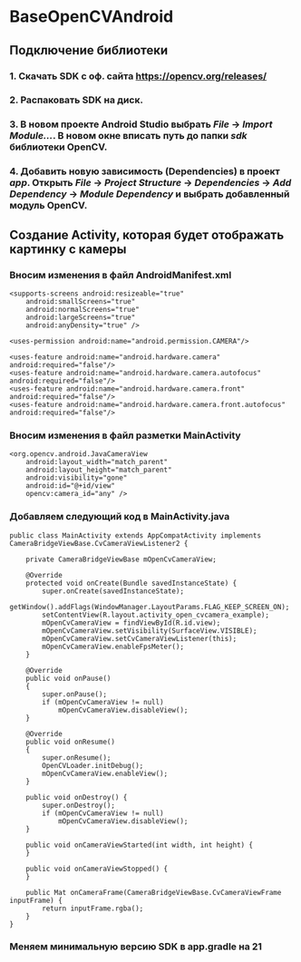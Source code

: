 # BaseOpenCVAndroid

## Подключение библиотеки
### 1. Скачать SDK с оф. сайта https://opencv.org/releases/
### 2. Распаковать SDK на диск.
### 3. В новом проекте Android Studio выбрать *File* -> *Import Module...*. В новом окне вписать путь до папки *sdk* библиотеки OpenCV.
### 4. Добавить новую зависимость (Dependencies) в проект *app*. Открыть *File* -> *Project Structure* -> *Dependencies* -> *Add Dependency* -> *Module Dependency* и выбрать добавленный модуль OpenCV.

## Создание Activity, которая будет отображать картинку с камеры
### Вносим изменения в файл AndroidManifest.xml
```
<supports-screens android:resizeable="true"
    android:smallScreens="true"
    android:normalScreens="true"
    android:largeScreens="true"
    android:anyDensity="true" />

<uses-permission android:name="android.permission.CAMERA"/>

<uses-feature android:name="android.hardware.camera" android:required="false"/>
<uses-feature android:name="android.hardware.camera.autofocus" android:required="false"/>
<uses-feature android:name="android.hardware.camera.front" android:required="false"/>
<uses-feature android:name="android.hardware.camera.front.autofocus" android:required="false"/>
```

### Вносим изменения в файл разметки MainActivity
```
<org.opencv.android.JavaCameraView
    android:layout_width="match_parent"
    android:layout_height="match_parent"
    android:visibility="gone"
    android:id="@+id/view"
    opencv:camera_id="any" />
```

### Добавляем следующий код в MainActivity.java
```
public class MainActivity extends AppCompatActivity implements CameraBridgeViewBase.CvCameraViewListener2 {

    private CameraBridgeViewBase mOpenCvCameraView;

    @Override
    protected void onCreate(Bundle savedInstanceState) {
        super.onCreate(savedInstanceState);
        getWindow().addFlags(WindowManager.LayoutParams.FLAG_KEEP_SCREEN_ON);
        setContentView(R.layout.activity_open_cvcamera_example);
        mOpenCvCameraView = findViewById(R.id.view);
        mOpenCvCameraView.setVisibility(SurfaceView.VISIBLE);
        mOpenCvCameraView.setCvCameraViewListener(this);
        mOpenCvCameraView.enableFpsMeter();
    }

    @Override
    public void onPause()
    {
        super.onPause();
        if (mOpenCvCameraView != null)
            mOpenCvCameraView.disableView();
    }

    @Override
    public void onResume()
    {
        super.onResume();
        OpenCVLoader.initDebug();
        mOpenCvCameraView.enableView();
    }

    public void onDestroy() {
        super.onDestroy();
        if (mOpenCvCameraView != null)
            mOpenCvCameraView.disableView();
    }

    public void onCameraViewStarted(int width, int height) {
    }

    public void onCameraViewStopped() {
    }

    public Mat onCameraFrame(CameraBridgeViewBase.CvCameraViewFrame inputFrame) {
        return inputFrame.rgba();
    }
}
```

### Меняем минимальную версию SDK в app.gradle на 21
